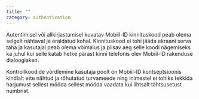 ```yaml
---
title: ""
category: authentication
---
```

Autentimisel või allkirjastamisel kuvatav Mobiil-ID kinnituskood peab olema
selgelt nähtaval ja eraldatud kohal. Kinnituskood ei tohi jääda ekraani serva
taha ja kasutajal peab olema võimalus ja piisav aeg selle koodi nägemiseks ka
juhul kui selle katab hetke pärast kinni telefonis olev Mobiil-ID rakenduse
dialoogiaken.

Kontrollkoodide võrdlemine kasutaja poolt on Mobiil-ID kontseptsioonis kindlalt
ette nähtud ja rõhutatud turvameede ning inimestel ei tohiks tekkida harjumust
sellest mööda sellest mööda vaadata kui lihtsalt tähtsusetust numbrist.
